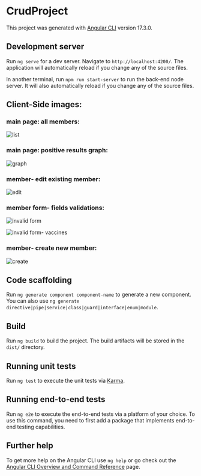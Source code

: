# CrudProject

This project was generated with [Angular CLI](https://github.com/angular/angular-cli) version 17.3.0.

## Development server

Run `ng serve` for a dev server. Navigate to `http://localhost:4200/`. The application will automatically reload if you change any of the source files.

In another terminal, run `npm run start-server` to run the back-end node server. It will also automatically reload if you change any of the source files.

## Client-Side images:
### main page: all members:
![list](https://github.com/estizeiger/hadasim-home-task/assets/73308036/c908609e-535f-4dd5-997c-eb200927e8a2)
### main page: positive results graph:
![graph](https://github.com/estizeiger/hadasim-home-task/assets/73308036/519defeb-ef8f-43b9-90d8-c9b03fb43c9e)

### member- edit existing member:
![edit](https://github.com/estizeiger/hadasim-home-task/assets/73308036/b26b92a6-8308-4410-b0db-635a038e7e84)

### member form- fields validations:
![invalid form](https://github.com/estizeiger/hadasim-home-task/assets/73308036/3de795d2-8fab-4815-96cf-1b3eaa6b8131)

![invalid form- vaccines](https://github.com/estizeiger/hadasim-home-task/assets/73308036/ad8a834b-7afc-44c1-b00b-1fd340f405d8)

### member- create new member:
![create](https://github.com/estizeiger/hadasim-home-task/assets/73308036/d7ef882d-f52c-4a3a-ae04-c8c09e1ecc8c)


## Code scaffolding

Run `ng generate component component-name` to generate a new component. You can also use `ng generate directive|pipe|service|class|guard|interface|enum|module`.

## Build

Run `ng build` to build the project. The build artifacts will be stored in the `dist/` directory.

## Running unit tests

Run `ng test` to execute the unit tests via [Karma](https://karma-runner.github.io).

## Running end-to-end tests

Run `ng e2e` to execute the end-to-end tests via a platform of your choice. To use this command, you need to first add a package that implements end-to-end testing capabilities.

## Further help

To get more help on the Angular CLI use `ng help` or go check out the [Angular CLI Overview and Command Reference](https://angular.io/cli) page.
